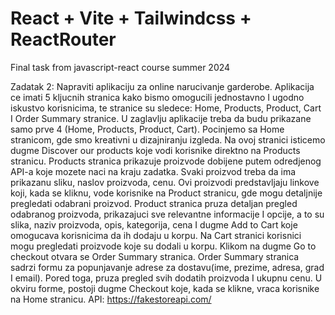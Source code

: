 # React + Vite + Tailwindcss + ReactRouter

Final task from javascript-react course summer 2024

Zadatak 2: Napraviti aplikaciju za online narucivanje garderobe. Aplikacija ce
imati 5 kljucnih stranica kako bismo omogucili jednostavno I ugodno iskustvo
korisnicima, te stranice su sledece: Home, Products, Product, Cart I Order
Summary stranice. U zaglavlju aplikacije treba da budu prikazane samo prve 4
(Home, Products, Product, Cart).
Pocinjemo sa Home stranicom, gde smo kreativni u dizajniranju izgleda. Na ovoj
stranici isticemo dugme Discover our products koje vodi korisnike direktno na
Products stranicu.
Products stranica prikazuje proizvode dobijene putem odredjenog API-a koje
mozete naci na kraju zadatka. Svaki proizvod treba da ima prikazanu sliku, naslov
proizvoda, cenu. Ovi proizvodi predstavljaju linkove koji, kada se kliknu, vode
korisnike na Product stranicu, gde mogu detaljnije pregledati odabrani proizvod.
Product stranica pruza detaljan pregled odabranog proizvoda, prikazajuci sve
relevantne informacije I opcije, a to su slika, naziv proizvoda, opis, kategorija, cena
I dugme Add to Cart koje omogucava korisnicima da ih dodaju u korpu.
Na Cart stranici korisnici mogu pregledati proizvode koje su dodali u korpu.
Klikom na dugme Go to checkout otvara se Order Summary stranica.
Order Summary stranica sadrzi formu za popunjavanje adrese za dostavu(ime,
prezime, adresa, grad I email). Pored toga, pruza pregled svih dodatih proizvoda I
ukupnu cenu. U okviru forme, postoji dugme Checkout koje, kada se klikne, vraca
korisnike na Home stranicu.
API: https://fakestoreapi.com/
